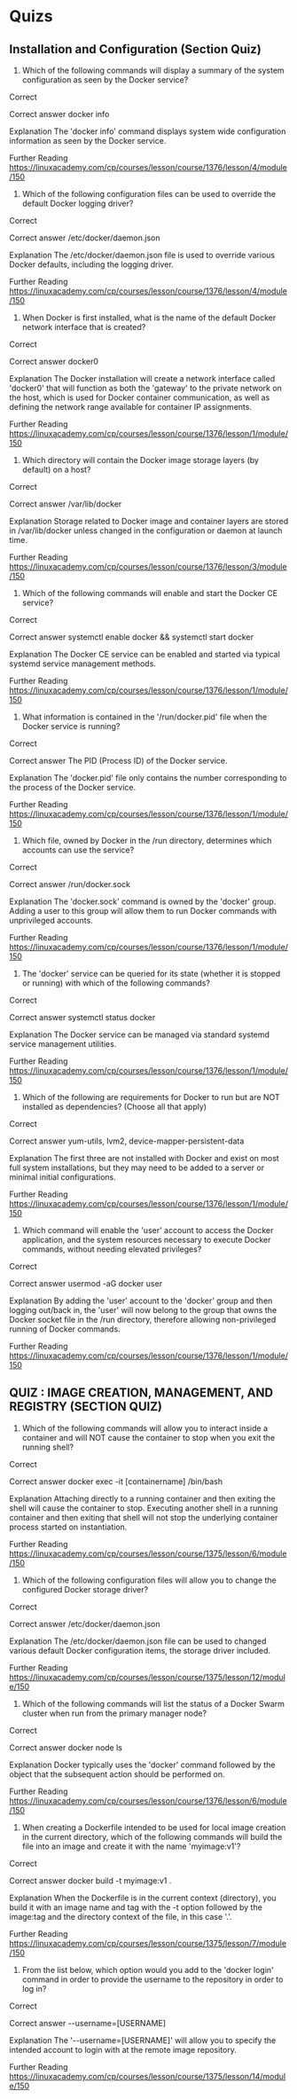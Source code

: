 # Quizs

## Installation and Configuration (Section Quiz)

1) Which of the following commands will display a summary of the system configuration as seen by the Docker service?

Correct

Correct answer
docker info

Explanation
The 'docker info' command displays system wide configuration information as seen by the Docker service.

Further Reading
https://linuxacademy.com/cp/courses/lesson/course/1376/lesson/4/module/150

1) Which of the following configuration files can be used to override the default Docker logging driver?

Correct

Correct answer
/etc/docker/daemon.json

Explanation
The /etc/docker/daemon.json file is used to override various Docker defaults, including the logging driver.

Further Reading
https://linuxacademy.com/cp/courses/lesson/course/1376/lesson/4/module/150

1) When Docker is first installed, what is the name of the default Docker network interface that is created?

Correct

Correct answer
docker0

Explanation
The Docker installation will create a network interface called 'docker0' that will function as both the 'gateway' to the private network on the host, which is used for Docker container communication, as well as defining the network range available for container IP assignments.

Further Reading
https://linuxacademy.com/cp/courses/lesson/course/1376/lesson/1/module/150

1) Which directory will contain the Docker image storage layers (by default) on a host?

Correct

Correct answer
/var/lib/docker

Explanation
Storage related to Docker image and container layers are stored in /var/lib/docker unless changed in the configuration or daemon at launch time.

Further Reading
https://linuxacademy.com/cp/courses/lesson/course/1376/lesson/3/module/150

1) Which of the following commands will enable and start the Docker CE service?

Correct

Correct answer
systemctl enable docker && systemctl start docker

Explanation
The Docker CE service can be enabled and started via typical systemd service management methods.

Further Reading
https://linuxacademy.com/cp/courses/lesson/course/1376/lesson/1/module/150

1) What information is contained in the '/run/docker.pid' file when the Docker service is running?

Correct

Correct answer
The PID (Process ID) of the Docker service.

Explanation
The 'docker.pid' file only contains the number corresponding to the process of the Docker service.

Further Reading
https://linuxacademy.com/cp/courses/lesson/course/1376/lesson/1/module/150

1) Which file, owned by Docker in the /run directory, determines which accounts can use the service?

Correct

Correct answer
/run/docker.sock

Explanation
The 'docker.sock' command is owned by the 'docker' group. Adding a user to this group will allow them to run Docker commands with unprivileged accounts.

Further Reading
https://linuxacademy.com/cp/courses/lesson/course/1376/lesson/1/module/150

1) The 'docker' service can be queried for its state (whether it is stopped or running) with which of the following commands?

Correct

Correct answer
systemctl status docker

Explanation
The Docker service can be managed via standard systemd service management utilities.

Further Reading
https://linuxacademy.com/cp/courses/lesson/course/1376/lesson/1/module/150

1) Which of the following are requirements for Docker to run but are NOT installed as dependencies? (Choose all that apply)

Correct

Correct answer
yum-utils, lvm2, device-mapper-persistent-data

Explanation
The first three are not installed with Docker and exist on most full system installations, but they may need to be added to a server or minimal initial configurations.

Further Reading
https://linuxacademy.com/cp/courses/lesson/course/1376/lesson/1/module/150

1) Which command will enable the 'user' account to access the Docker application, and the system resources necessary to execute Docker commands, without needing elevated privileges?

Correct

Correct answer
usermod -aG docker user

Explanation
By adding the 'user' account to the 'docker' group and then logging out/back in, the 'user' will now belong to the group that owns the Docker socket file in the /run directory, therefore allowing non-privileged running of Docker commands.

Further Reading
https://linuxacademy.com/cp/courses/lesson/course/1376/lesson/1/module/150

## QUIZ : IMAGE CREATION, MANAGEMENT, AND REGISTRY (SECTION QUIZ)

1) Which of the following commands will allow you to interact inside a container and will NOT cause the container to stop when you exit the running shell?

Correct

Correct answer
docker exec -it [containername] /bin/bash

Explanation
Attaching directly to a running container and then exiting the shell will cause the container to stop. Executing another shell in a running container and then exiting that shell will not stop the underlying container process started on instantiation.

Further Reading
https://linuxacademy.com/cp/courses/lesson/course/1375/lesson/6/module/150

1) Which of the following configuration files will allow you to change the configured Docker storage driver?

Correct

Correct answer
/etc/docker/daemon.json

Explanation
The /etc/docker/daemon.json file can be used to changed various default Docker configuration items, the storage driver included.

Further Reading
https://linuxacademy.com/cp/courses/lesson/course/1375/lesson/12/module/150

1) Which of the following commands will list the status of a Docker Swarm cluster when run from the primary manager node?

Correct

Correct answer
docker node ls

Explanation
Docker typically uses the 'docker' command followed by the object that the subsequent action should be performed on.

Further Reading
https://linuxacademy.com/cp/courses/lesson/course/1376/lesson/6/module/150

1) When creating a Dockerfile intended to be used for local image creation in the current directory, which of the following commands will build the file into an image and create it with the name 'myimage:v1'?

Correct

Correct answer
docker build -t myimage:v1 .

Explanation
When the Dockerfile is in the current context (directory), you build it with an image name and tag with the -t option followed by the image:tag and the directory context of the file, in this case '.'.

Further Reading
https://linuxacademy.com/cp/courses/lesson/course/1375/lesson/7/module/150

1) From the list below, which option would you add to the 'docker login' command in order to provide the username to the repository in order to log in?

Correct

Correct answer
--username=[USERNAME]

Explanation
The '--username=[USERNAME]' will allow you to specify the intended account to login with at the remote image repository.

Further Reading
https://linuxacademy.com/cp/courses/lesson/course/1375/lesson/14/module/150